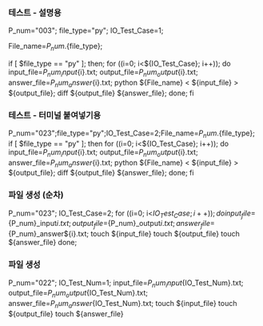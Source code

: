 ### 테스트 - 설명용
P_num="003";
file_type="py";
IO_Test_Case=1;

File_name=${P_num}.${file_type};

if [ $file_type == "py" ]; then;
    for ((i=0; i<${IO_Test_Case}; i++));
    do
        input_file=${P_num}_input${i}.txt;
        output_file=${P_num}_output${i}.txt;
        answer_file=${P_num}_answer${i}.txt;
        python ${File_name} < ${input_file} > ${output_file};
        diff ${output_file} ${answer_file};
    done;
fi

### 테스트 - 터미널 붙여넣기용
P_num="023";file_type="py";IO_Test_Case=2;File_name=${P_num}.${file_type};
if [ $file_type == "py" ]; then for ((i=0; i<${IO_Test_Case}; i++));    do
        input_file=${P_num}_input${i}.txt;
        output_file=${P_num}_output${i}.txt;
        answer_file=${P_num}_answer${i}.txt;
        python ${File_name} < ${input_file} > ${output_file};
        diff ${output_file} ${answer_file};
    done;
fi

### 파일 생성 (순차)
P_num="023";
IO_Test_Case=2;
for ((i=0; i<${IO_Test_Case}; i++));
do
    input_file=${P_num}_input${i}.txt;
    output_file=${P_num}_output${i}.txt;
    answer_file=${P_num}_answer${i}.txt;
    touch ${input_file}
    touch ${output_file}
    touch ${answer_file}
done;

### 파일 생성
P_num="022";
IO_Test_Num=1;
input_file=${P_num}_input${IO_Test_Num}.txt;
output_file=${P_num}_output${IO_Test_Num}.txt;
answer_file=${P_num}_answer${IO_Test_Num}.txt;
touch ${input_file}
touch ${output_file}
touch ${answer_file}